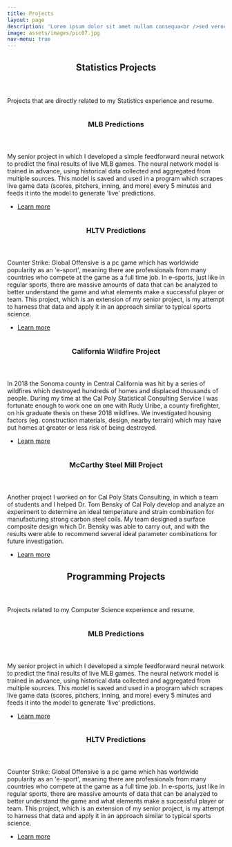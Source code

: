 ```yaml
---
title: Projects
layout: page
description: 'Lorem ipsum dolor sit amet nullam consequa<br />sed veroeros. tempus adipiscing nulla.'
image: assets/images/pic07.jpg
nav-menu: true
---
```


<!-- Main -->
<div id="main">

<!-- One -->
<section id="one">
	<div class="inner">
		<header class="major">
			<h2>Statistics Projects</h2>
		</header>
		<p>Projects that are directly related to my Statistics experience and resume.</p>
	</div>
</section>

<!-- Two -->
<section id="two" class="spotlights">
	<section>
		<a href="generic.html" class="image">
			<img src="{% link assets/images/pic08.jpg %}" alt="" data-position="center center" />
		</a>
		<div class="content">
			<div class="inner">
				<header class="major">
					<h3>MLB Predictions</h3>
				</header>
				<p>My senior project in which I developed a simple feedforward neural network to predict the final results of live MLB games. The neural network model is trained in advance, using historical data collected and aggregated from multiple sources. This model is saved and used in a program which scrapes live game data (scores, pitchers, inning, and more) every 5 minutes and feeds it into the model to generate 'live' predictions.</p>
				<ul class="actions">
					<li><a href="generic.html" class="button">Learn more</a></li>
				</ul>
			</div>
		</div>
	</section>
	<section>
		<a href="generic.html" class="image">
			<img src="{% link assets/images/pic09.jpg %}" alt="" data-position="top center" />
		</a>
		<div class="content">
			<div class="inner">
				<header class="major">
					<h3>HLTV Predictions</h3>
				</header>
				<p> Counter Strike: Global Offensive is a pc game which has worldwide popularity as an 'e-sport', meaning there are professionals from many countries who compete at the game as a full time job. In e-sports, just like in regular sports, there are massive amounts of data that can be analyzed to better understand the game and what elements make a successful player or team. This project, which is an extension of my senior project, is my attempt to harness that data and apply it in an approach similar to typical sports science. </p>
				<ul class="actions">
					<li><a href="generic.html" class="button">Learn more</a></li>
				</ul>
			</div>
		</div>
	</section>
	<section>
		<a href="generic.html" class="image">
			<img src="{% link assets/images/pic10.jpg %}" alt="" data-position="25% 25%" />
		</a>
		<div class="content">
			<div class="inner">
				<header class="major">
					<h3>California Wildfire Project</h3>
				</header>
				<p> In 2018 the Sonoma county in Central California was hit by a series of wildfires which destroyed hundreds of homes and displaced thousands of people. During my time at the Cal Poly Statistical Consulting Service I was fortunate enough to work one on one with Rudy Uribe, a county firefighter, on his graduate thesis on these 2018 wildfires. We investigated housing factors (eg. construction materials, design, nearby terrain) which may have put homes at greater or less risk of being destroyed. </p>
				<ul class="actions">
					<li><a href="generic.html" class="button">Learn more</a></li>
				</ul>
			</div>
		</div>
	</section>
	<section>
		<a href="generic.html" class="image">
			<img src="{% link assets/images/pic10.jpg %}" alt="" data-position="25% 25%" />
		</a>
		<div class="content">
			<div class="inner">
				<header class="major">
					<h3>McCarthy Steel Mill Project</h3>
				</header>
				<p>Another project I worked on for Cal Poly Stats Consulting, in which a team of students and I helped Dr. Tom Bensky of Cal Poly develop and analyze an experiment to determine an ideal temperature and strain combination for manufacturing strong carbon steel coils. My team designed a surface composite design which Dr. Bensky was able to carry out, and with the results were able to recommend several ideal parameter combinations for future investigation.</p>
				<ul class="actions">
					<li><a href="generic.html" class="button">Learn more</a></li>
				</ul>
			</div>
		</div>
	</section>
</section>

<section id="three">
	<div class="inner">
		<header class="major">
			<h2>Programming Projects</h2>
		</header>
		<p>Projects related to my Computer Science experience and resume.</p>
	</div>
</section>


<!-- Four -->
<section id="four" class="spotlights">
	<section>
		<a href="generic.html" class="image">
			<img src="{% link assets/images/pic08.jpg %}" alt="" data-position="center center" />
		</a>
		<div class="content">
			<div class="inner">
				<header class="major">
					<h3>MLB Predictions</h3>
				</header>
				<p>My senior project in which I developed a simple feedforward neural network to predict the final results of live MLB games. The neural network model is trained in advance, using historical data collected and aggregated from multiple sources. This model is saved and used in a program which scrapes live game data (scores, pitchers, inning, and more) every 5 minutes and feeds it into the model to generate 'live' predictions.</p>
				<ul class="actions">
					<li><a href="generic.html" class="button">Learn more</a></li>
				</ul>
			</div>
		</div>
	</section>
	<section>
		<a href="generic.html" class="image">
			<img src="{% link assets/images/pic09.jpg %}" alt="" data-position="top center" />
		</a>
		<div class="content">
			<div class="inner">
				<header class="major">
					<h3>HLTV Predictions</h3>
				</header>
				<p> Counter Strike: Global Offensive is a pc game which has worldwide popularity as an 'e-sport', meaning there are professionals from many countries who compete at the game as a full time job. In e-sports, just like in regular sports, there are massive amounts of data that can be analyzed to better understand the game and what elements make a successful player or team. This project, which is an extension of my senior project, is my attempt to harness that data and apply it in an approach similar to typical sports science. </p>
				<ul class="actions">
					<li><a href="generic.html" class="button">Learn more</a></li>
				</ul>
			</div>
		</div>
	</section>

</div>
